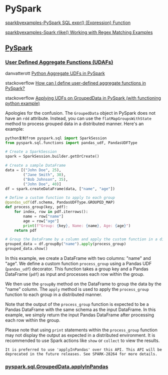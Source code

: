 # PySpark



[sparkbyexamples-PySpark SQL expr() (Expression) Function](https://sparkbyexamples.com/pyspark/pyspark-sql-expr-expression-function/)

[sparkbyexamples-Spark rlike() Working with Regex Matching Examples](https://sparkbyexamples.com/spark/spark-rlike-regex-matching-examples/)



## [PySpark](https://spark.apache.org/docs/latest/api/python/index.html)





### [User Defined Aggregate Functions (UDAFs)](https://spark.apache.org/docs/latest/sql-ref-functions-udf-aggregate.html) 



danvatterott [Python Aggregate UDFs in PySpark](https://danvatterott.com/blog/2018/09/06/python-aggregate-udfs-in-pyspark/) 

stackoverflow [How can I define user-defined aggregate functions in PySpark?](https://stackoverflow.com/questions/73817326/how-can-i-define-user-defined-aggregate-functions-in-pyspark) 

stackoverflow [Applying UDFs on GroupedData in PySpark (with functioning python example)](https://stackoverflow.com/questions/40006395/applying-udfs-on-groupeddata-in-pyspark-with-functioning-python-example)



Apologies for the confusion. The `GroupedData` object in PySpark does not have an `rdd` attribute. Instead, you can use the `flatMapGroupsWithState` method to process grouped data in a distributed manner. Here's an example:

```python
python复制from pyspark.sql import SparkSession
from pyspark.sql.functions import pandas_udf, PandasUDFType

# Create a SparkSession
spark = SparkSession.builder.getOrCreate()

# Create a sample DataFrame
data = [("John Doe", 25),
        ("Jane Smith", 30),
        ("Bob Johnson", 35),
        ("John Doe", 40)]
df = spark.createDataFrame(data, ["name", "age"])

# Define a custom function to apply to each group
@pandas_udf(df.schema, PandasUDFType.GROUPED_MAP)
def process_group(key, pdf):
    for index, row in pdf.iterrows():
        name = row["name"]
        age = row["age"]
        print(f"Group: {key}, Name: {name}, Age: {age}")
    return pdf

# Group the DataFrame by a column and apply the custom function in a distributed manner
grouped_data = df.groupBy("name").apply(process_group)
grouped_data.show()
```

In this example, we create a DataFrame with two columns: "name" and "age". We define a custom function `process_group` using a Pandas UDF (`pandas_udf`) decorator. This function takes a group key and a Pandas DataFrame (`pdf`) as input and processes each row within the group.

We then use the `groupBy` method on the DataFrame to group the data by the "name" column. The `apply` method is used to apply the `process_group` function to each group in a distributed manner.

Note that the output of the `process_group` function is expected to be a Pandas DataFrame with the same schema as the input DataFrame. In this example, we simply return the input Pandas DataFrame after processing each row within the group.

Please note that using `print` statements within the `process_group` function may not display the output as expected in a distributed environment. It is recommended to use Spark actions like `show` or `collect` to view the results.





```
It is preferred to use 'applyInPandas' over this API. This API will be deprecated in the future releases. See SPARK-28264 for more details.
```



### [pyspark.sql.GroupedData.applyInPandas](https://spark.apache.org/docs/latest/api/python/reference/pyspark.sql/api/pyspark.sql.GroupedData.applyInPandas.html)

